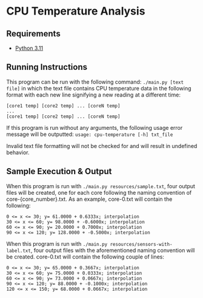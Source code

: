 # CPU Temperature Analysis

## Requirements
* [Python 3.11](https://www.python.org/)

## Running Instructions
This program can be run with the following command: `./main.py [text file]` in which the text file contains CPU temperature data in the following format with each new line signifying a new reading at a different time:
```
[core1 temp] [core2 temp] ... [coreN temp]
...
[core1 temp] [core2 temp] ... [coreN temp]
```

If this program is run without any arguments, the following usage error message will be outputted: `usage: cpu-temperature [-h] txt_file`

Invalid text file formatting will not be checked for and will result in undefined behavior.

## Sample Execution & Output
When this program is run with `./main.py resources/sample.txt`, four output files will be created, one for each core following the naming convention of core-{core_number}.txt. As an example, core-0.txt will contain the following:
```
0 <= x <= 30; y= 61.0000 + 0.6333x; interpolation
30 <= x <= 60; y= 98.0000 + -0.6000x; interpolation
60 <= x <= 90; y= 20.0000 + 0.7000x; interpolation
90 <= x <= 120; y= 128.0000 + -0.5000x; interpolation
```

When this program is run with `./main.py resources/sensors-with-label.txt`, four output files with the aforementioned naming convention will be created. core-0.txt will contain the following couple of lines:
```
0 <= x <= 30; y= 65.0000 + 0.3667x; interpolation
30 <= x <= 60; y= 75.0000 + 0.0333x; interpolation
60 <= x <= 90; y= 73.0000 + 0.0667x; interpolation
90 <= x <= 120; y= 88.0000 + -0.1000x; interpolation
120 <= x <= 150; y= 68.0000 + 0.0667x; interpolation
```
